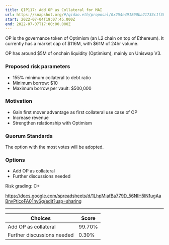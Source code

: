 ```yaml
---
title: QIP117: Add OP as Collateral for MAI
url: https://snapshot.org/#/qidao.eth/proposal/0x254e491800ba21733c1f38999f150274c8ee980c4cec397d4094994709f220ef
start: 2022-07-04T19:07:45.000Z
end: 2022-07-07T17:00:00.000Z
---
```

OP is the governance token of Optimism (an L2 chain on top of Ethereum). It currently has a market cap of $116M, with $61M of 24hr volume.

OP has around $5M of onchain liquidity (Optimism), mainly on Uniswap V3.

### Proposed risk parameters

* 155% minimum collateral to debt ratio
* Minimum borrow: $10
* Maximum borrow per vault: $500,000

### Motivation

* Gain first mover advantage as first collateral use case of OP
* Increase revenue
* Strengthen relationship with Optimism

### Quorum Standards

The option with the most votes will be adopted.

### Options

* Add OP as collateral
* Further discussions needed

Risk grading: C+

https://docs.google.com/spreadsheets/d/1LhpMiafBa779D_56NIH5lN1ugAaBnvPticoFA01hv6g/edit?usp=sharing 

---
| Choices | Score |
| --- | --- |
| Add OP as collateral | 99.70% |
| Further discussions needed | 0.30% |

